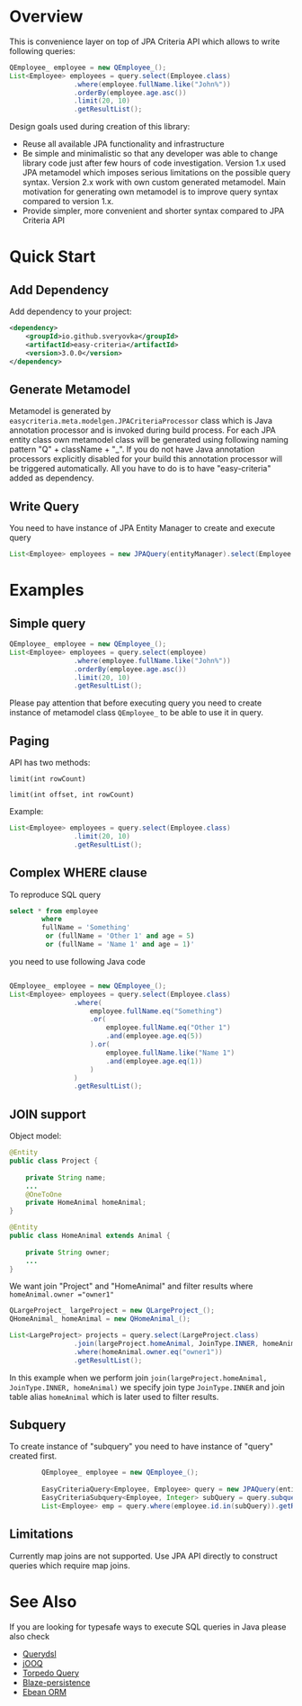 # Overview
This is convenience layer on top of JPA Criteria API which allows to write following queries:
```java
QEmployee_ employee = new QEmployee_();
List<Employee> employees = query.select(Employee.class)
				.where(employee.fullName.like("John%"))
				.orderBy(employee.age.asc())
				.limit(20, 10)							
				.getResultList();
```
Design goals used during creation of this library:
* Reuse all available JPA functionality and infrastructure
* Be simple and minimalistic so that any developer was able to change library code just after few hours of code investigation. Version 1.x used JPA metamodel which imposes serious limitations on the possible query syntax. Version 2.x work with own custom generated metamodel. Main motivation for generating own metamodel is to improve query syntax compared to version 1.x. 
* Provide simpler, more convenient and shorter syntax compared to JPA Criteria API 

# Quick Start
## Add Dependency
Add dependency to your project:
```xml
<dependency>
    <groupId>io.github.sveryovka</groupId>
    <artifactId>easy-criteria</artifactId>
    <version>3.0.0</version>
</dependency>
```
## Generate Metamodel
Metamodel is generated by ```easycriteria.meta.modelgen.JPACriteriaProcessor``` class which is Java annotation processor and is invoked during build process. For each JPA entity class own metamodel class will be generated using following naming pattern "Q" + className + "_". If you do not have Java annotation processors explicitly disabled for your build this annotation processor will be triggered automatically. All you have to do is to have "easy-criteria" added as dependency.

## Write Query
You need to have instance of JPA Entity Manager to create and execute query
```java
List<Employee> employees = new JPAQuery(entityManager).select(Employee.class).getResultList();
``` 

# Examples
## Simple query
```java
QEmployee_ employee = new QEmployee_();
List<Employee> employees = query.select(employee)
				.where(employee.fullName.like("John%"))
				.orderBy(employee.age.asc())
				.limit(20, 10)				
				.getResultList();
```
Please pay attention that before executing query you need to create instance of metamodel class ```QEmployee_``` to be able to use it in query. 

## Paging
API has two methods:
```
limit(int rowCount)

limit(int offset, int rowCount) 

```
Example:
```java
List<Employee> employees = query.select(Employee.class)				
				.limit(20, 10)				
				.getResultList();
```


## Complex WHERE clause
To reproduce SQL query
```sql
select * from employee 
        where 
        fullName = 'Something' 
		 or (fullName = 'Other 1' and age = 5)
		 or (fullName = 'Name 1' and age = 1)'
```
you need to use following Java code
```java

QEmployee_ employee = new QEmployee_();
List<Employee> employees = query.select(Employee.class)
				.where(
					employee.fullName.eq("Something")
					.or(
						employee.fullName.eq("Other 1")
						.and(employee.age.eq(5))
					).or(
						employee.fullName.like("Name 1")
						.and(employee.age.eq(1))
					)
				)
				.getResultList();
```

## JOIN support
Object model:
```java
@Entity
public class Project {
	
	private String name;
	...
	@OneToOne
	private HomeAnimal homeAnimal;
}

@Entity
public class HomeAnimal extends Animal {
	
	private String owner;
	...
}
```
We want join "Project" and "HomeAnimal" and filter results where ```homeAnimal.owner ="owner1"```
```java
QLargeProject_ largeProject = new QLargeProject_();
QHomeAnimal_ homeAnimal = new QHomeAnimal_();

List<LargeProject> projects = query.select(LargeProject.class)
				.join(largeProject.homeAnimal, JoinType.INNER, homeAnimal)
				.where(homeAnimal.owner.eq("owner1"))
				.getResultList();
```
In this example when we perform join ```join(largeProject.homeAnimal, JoinType.INNER, homeAnimal)``` we specify join type ```JoinType.INNER``` and join table alias ```homeAnimal``` which is later used to filter results.

## Subquery
To create instance of "subquery" you need to have instance of "query" created first. 
```java
		QEmployee_ employee = new QEmployee_();		
		
		EasyCriteriaQuery<Employee, Employee> query = new JPAQuery(entityManager).select(Employee.class);
		EasyCriteriaSubquery<Employee, Integer> subQuery = query.subquerySelect(employee.id).where(employee.fullName.eq("fullName1"));
		List<Employee> emp = query.where(employee.id.in(subQuery)).getResultList()
```

## Limitations
Currently map joins are not supported. Use JPA API directly to construct queries which require map joins.

# See Also
If you are looking for typesafe ways to execute SQL queries in Java please also check
* [Querydsl](http://www.querydsl.com)
* [jOOQ](https://www.jooq.org/)
* [Torpedo Query](http://torpedoquery.org)
* [Blaze-persistence](https://github.com/Blazebit/blaze-persistence)
* [Ebean ORM](https://ebean.io/)

